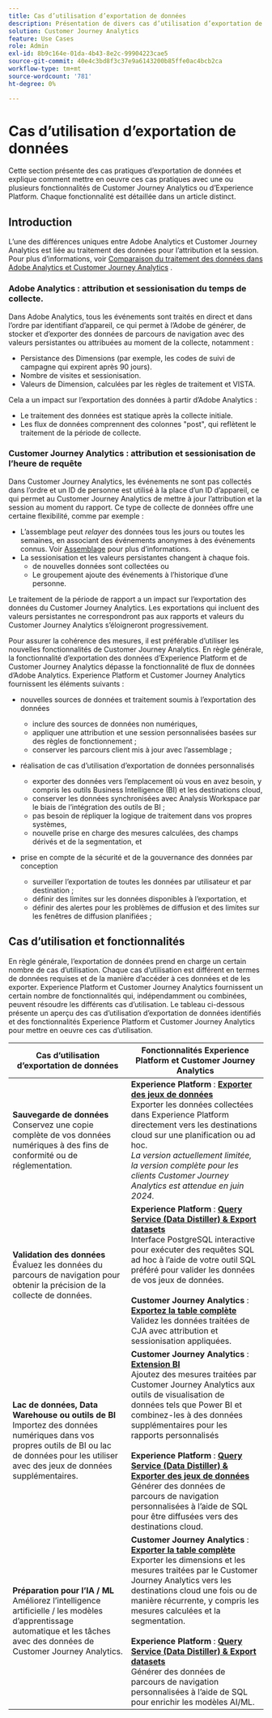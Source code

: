 ```yaml
---
title: Cas d’utilisation d’exportation de données
description: Présentation de divers cas d’utilisation d’exportation de données pour Customer Journey Analytics
solution: Customer Journey Analytics
feature: Use Cases
role: Admin
exl-id: 8b9c164e-01da-4b43-8e2c-99904223cae5
source-git-commit: 40e4c3bd8f3c37e9a6143200b85ffe0ac4bcb2ca
workflow-type: tm+mt
source-wordcount: '781'
ht-degree: 0%

---
```


# Cas d’utilisation d’exportation de données

Cette section présente des cas pratiques d’exportation de données et explique comment mettre en oeuvre ces cas pratiques avec une ou plusieurs fonctionnalités de Customer Journey Analytics ou d’Experience Platform. Chaque fonctionnalité est détaillée dans un article distinct.

## Introduction

L’une des différences uniques entre Adobe Analytics et Customer Journey Analytics est liée au traitement des données pour l’attribution et la session. Pour plus d’informations, voir [Comparaison du traitement des données dans Adobe Analytics et Customer Journey Analytics](/help/getting-started/aa-vs-cja/data-processing-comparisons.md) .

### Adobe Analytics : attribution et sessionisation du temps de collecte.

Dans Adobe Analytics, tous les événements sont traités en direct et dans l’ordre par identifiant d’appareil, ce qui permet à l’Adobe de générer, de stocker et d’exporter des données de parcours de navigation avec des valeurs persistantes ou attribuées au moment de la collecte, notamment :

* Persistance des Dimensions (par exemple, les codes de suivi de campagne qui expirent après 90 jours).
* Nombre de visites et sessionisation.
* Valeurs de Dimension, calculées par les règles de traitement et VISTA.

Cela a un impact sur l’exportation des données à partir d’Adobe Analytics :

* Le traitement des données est statique après la collecte initiale.
* Les flux de données comprennent des colonnes &quot;post&quot;, qui reflètent le traitement de la période de collecte.


### Customer Journey Analytics : attribution et sessionisation de l’heure de requête

Dans Customer Journey Analytics, les événements ne sont pas collectés dans l’ordre et un ID de personne est utilisé à la place d’un ID d’appareil, ce qui permet au Customer Journey Analytics de mettre à jour l’attribution et la session au moment du rapport. Ce type de collecte de données offre une certaine flexibilité, comme par exemple :

* L’assemblage peut _relayer_ des données tous les jours ou toutes les semaines, en associant des événements anonymes à des événements connus. Voir [Assemblage](../../stitching/overview.md) pour plus d’informations.
* La sessionisation et les valeurs persistantes changent à chaque fois.
   * de nouvelles données sont collectées ou
   * Le groupement ajoute des événements à l’historique d’une personne.

Le traitement de la période de rapport a un impact sur l’exportation des données du Customer Journey Analytics. Les exportations qui incluent des valeurs persistantes ne correspondront pas aux rapports et valeurs du Customer Journey Analytics s’éloigneront progressivement.

Pour assurer la cohérence des mesures, il est préférable d’utiliser les nouvelles fonctionnalités de Customer Journey Analytics. En règle générale, la fonctionnalité d’exportation des données d’Experience Platform et de Customer Journey Analytics dépasse la fonctionnalité de flux de données d’Adobe Analytics. Experience Platform et Customer Journey Analytics fournissent les éléments suivants :

* nouvelles sources de données et traitement soumis à l’exportation des données

   * inclure des sources de données non numériques,
   * appliquer une attribution et une session personnalisées basées sur des règles de fonctionnement ;
   * conserver les parcours client mis à jour avec l’assemblage ;

* réalisation de cas d’utilisation d’exportation de données personnalisés

   * exporter des données vers l’emplacement où vous en avez besoin, y compris les outils Business Intelligence (BI) et les destinations cloud,
   * conserver les données synchronisées avec Analysis Workspace par le biais de l’intégration des outils de BI ;
   * pas besoin de répliquer la logique de traitement dans vos propres systèmes,
   * nouvelle prise en charge des mesures calculées, des champs dérivés et de la segmentation, et

* prise en compte de la sécurité et de la gouvernance des données par conception

   * surveiller l’exportation de toutes les données par utilisateur et par destination ;
   * définir des limites sur les données disponibles à l’exportation, et
   * définir des alertes pour les problèmes de diffusion et des limites sur les fenêtres de diffusion planifiées ;


## Cas d’utilisation et fonctionnalités

En règle générale, l’exportation de données prend en charge un certain nombre de cas d’utilisation. Chaque cas d’utilisation est différent en termes de données requises et de la manière d’accéder à ces données et de les exporter. Experience Platform et Customer Journey Analytics fournissent un certain nombre de fonctionnalités qui, indépendamment ou combinées, peuvent résoudre les différents cas d’utilisation. Le tableau ci-dessous présente un aperçu des cas d’utilisation d’exportation de données identifiés et des fonctionnalités Experience Platform et Customer Journey Analytics pour mettre en oeuvre ces cas d’utilisation.

| Cas d’utilisation d’exportation de données | Fonctionnalités Experience Platform et Customer Journey Analytics |
|---|---|
| **Sauvegarde de données**<br/> Conservez une copie complète de vos données numériques à des fins de conformité ou de réglementation. | **Experience Platform** : [**Exporter des jeux de données**](export-datasets.md)<br/> Exporter les données collectées dans Experience Platform directement vers les destinations cloud sur une planification ou ad hoc.<br/>*La version actuellement limitée, la version complète pour les clients Customer Journey Analytics est attendue en juin 2024.* |
| **Validation des données**<br/>&#x200B;Évaluez les données du parcours de navigation pour obtenir la précision de la collecte de données. | **Experience Platform** : [**Query Service (Data Distiller) &amp; Export datasets**](queryservice-export-datasets.md)<br/> Interface PostgreSQL interactive pour exécuter des requêtes SQL ad hoc à l’aide de votre outil SQL préféré pour valider les données de vos jeux de données.<br/><br/>**Customer Journey Analytics** : [**Exportez la table complète**](export-full-table.md)<br/> Validez les données traitées de CJA avec attribution et sessionisation appliquées. |
| **Lac de données, Data Warehouse ou outils de BI**<br/> Importez des données numériques dans vos propres outils de BI ou lac de données pour les utiliser avec des jeux de données supplémentaires. | **Customer Journey Analytics** : [**Extension BI**](bi-extension.md)<br/> Ajoutez des mesures traitées par Customer Journey Analytics aux outils de visualisation de données tels que Power BI et combinez-les à des données supplémentaires pour les rapports personnalisés <br/><br/>**Experience Platform** : [**Query Service (Data Distiller) &amp; Exporter des jeux de données**](queryservice-export-datasets.md)<br> Générer des données de parcours de navigation personnalisées à l’aide de SQL pour être diffusées vers des destinations cloud. |
| **Préparation pour l’IA / ML**<br/> Améliorez l’intelligence artificielle / les modèles d’apprentissage automatique et les tâches avec des données de Customer Journey Analytics. | **Customer Journey Analytics** : [**Exporter la table complète**](export-full-table.md)<br/> Exporter les dimensions et les mesures traitées par le Customer Journey Analytics vers les destinations cloud une fois ou de manière récurrente, y compris les mesures calculées et la segmentation.<br/><br/>**Experience Platform** : [**Query Service (Data Distiller) &amp; Export datasets**](queryservice-export-datasets.md)<br/> Générer des données de parcours de navigation personnalisées à l’aide de SQL pour enrichir les modèles AI/ML. |
